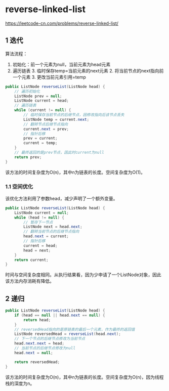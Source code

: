 # reverse-linked-list

https://leetcode-cn.com/problems/reverse-linked-list/

## 1 迭代

算法流程：

1. 初始化：前一个元素为null，当前元素为head元素
2. 遍历链表
   3. 临时保存temp=当前元素的next元素
   2. 将当前节点的next指向前一个元素
   3. 更改当前元素引用=temp

```java
public ListNode reverseList(ListNode head) {
    // 遍历初始化
    ListNode prev = null;
    ListNode current = head;
    // 遍历链表
    while (current != null) {
        // 临时保存当前节点的后继节点，因修改指向后该节点丢失
        ListNode temp = current.next;
        // 翻转节点后继节点指向
        current.next = prev;
        // 指针后移
        prev = current;
        current = temp;
    }
    // 最终返回的是prev节点，因此时current为null
    return prev;
}
```

该方法的时间复杂度为O(n)，其中n为链表的长度。空间复杂度为O(1)。

### 1.1 空间优化

该优化方法利用了参数head，减少声明了一个额外变量。

```java
public ListNode reverseList(ListNode head) {
    ListNode current = null;
    while (head != null) {
        // 暂存下一节点
        ListNode next = head.next;
        // 翻转当前节点的后继节点指向
        head.next = current;
        // 指针后移
        current = head;
        head = next;
    }
    return current;
}
```

时间与空间复杂度相同。从执行结果看，因为少申请了一个ListNode对象，因此该方法内存消耗有降低。

## 2 递归

```java
public ListNode reverseList(ListNode head) {
    if (head == null || head.next == null) {
        return head;
    }
    // reversedHead指向的是原链表的最后一个元素，作为最终的返回值
    ListNode reversedHead = reverseList(head.next);
    // 下一个节点的后继节点修改为当前节点
    head.next.next = head;
    // 当前节点的后继节点修改为null
    head.next = null;

    return reversedHead;
}
```

该方法的时间复杂度为O(n)，其中n为链表的长度。空间复杂度为O(n)，因为线程栈的深度为n。